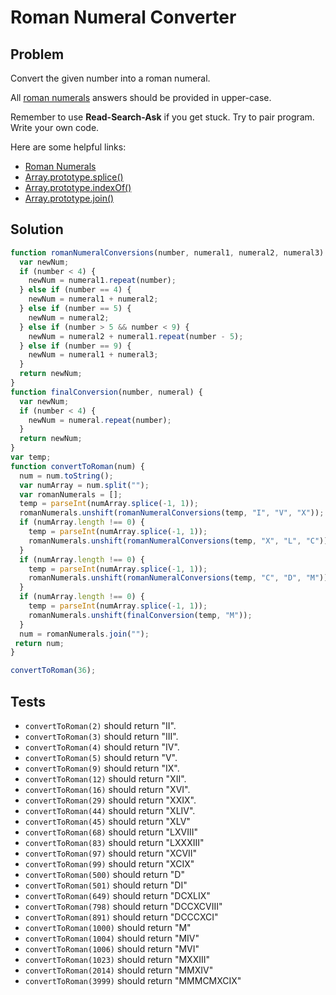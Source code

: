 # Roman Numeral Converter

## Problem

Convert the given number into a roman numeral.

All [roman numerals](http://www.mathsisfun.com/roman-numerals.html) answers should be provided in upper-case.

Remember to use **Read-Search-Ask** if you get stuck. Try to pair program. Write your own code.

Here are some helpful links:

* [Roman Numerals](http://www.mathsisfun.com/roman-numerals.html)
* [Array.prototype.splice()](https://developer.mozilla.org/en-US/docs/Web/JavaScript/Reference/Global_Objects/Array/splice)
* [Array.prototype.indexOf()](https://developer.mozilla.org/en-US/docs/Web/JavaScript/Reference/Global_Objects/Array/indexOf)
* [Array.prototype.join()](https://developer.mozilla.org/en-US/docs/Web/JavaScript/Reference/Global_Objects/Array/join)

## Solution

```javascript
function romanNumeralConversions(number, numeral1, numeral2, numeral3) {
  var newNum;
  if (number < 4) {
    newNum = numeral1.repeat(number);
  } else if (number == 4) {
    newNum = numeral1 + numeral2;
  } else if (number == 5) {
    newNum = numeral2;
  } else if (number > 5 && number < 9) {
    newNum = numeral2 + numeral1.repeat(number - 5);
  } else if (number == 9) {
    newNum = numeral1 + numeral3;
  }
  return newNum;
}
function finalConversion(number, numeral) {
  var newNum;
  if (number < 4) {
    newNum = numeral.repeat(number);
  }
  return newNum;
}
var temp;
function convertToRoman(num) {
  num = num.toString();
  var numArray = num.split("");
  var romanNumerals = [];
  temp = parseInt(numArray.splice(-1, 1));
  romanNumerals.unshift(romanNumeralConversions(temp, "I", "V", "X"));
  if (numArray.length !== 0) {
    temp = parseInt(numArray.splice(-1, 1));
    romanNumerals.unshift(romanNumeralConversions(temp, "X", "L", "C"));
  }
  if (numArray.length !== 0) {
    temp = parseInt(numArray.splice(-1, 1));
    romanNumerals.unshift(romanNumeralConversions(temp, "C", "D", "M"));
  }
  if (numArray.length !== 0) {
    temp = parseInt(numArray.splice(-1, 1));
    romanNumerals.unshift(finalConversion(temp, "M"));
  }
  num = romanNumerals.join("");
 return num;
}

convertToRoman(36);

```

## Tests

* `convertToRoman(2)` should return "II".
* `convertToRoman(3)` should return "III".
* `convertToRoman(4)` should return "IV".
* `convertToRoman(5)` should return "V".
* `convertToRoman(9)` should return "IX".
* `convertToRoman(12)` should return "XII".
* `convertToRoman(16)` should return "XVI".
* `convertToRoman(29)` should return "XXIX".
* `convertToRoman(44)` should return "XLIV".
* `convertToRoman(45)` should return "XLV"
* `convertToRoman(68)` should return "LXVIII"
* `convertToRoman(83)` should return "LXXXIII"
* `convertToRoman(97)` should return "XCVII"
* `convertToRoman(99)` should return "XCIX"
* `convertToRoman(500)` should return "D"
* `convertToRoman(501)` should return "DI"
* `convertToRoman(649)` should return "DCXLIX"
* `convertToRoman(798)` should return "DCCXCVIII"
* `convertToRoman(891)` should return "DCCCXCI"
* `convertToRoman(1000)` should return "M"
* `convertToRoman(1004)` should return "MIV"
* `convertToRoman(1006)` should return "MVI"
* `convertToRoman(1023)` should return "MXXIII"
* `convertToRoman(2014)` should return "MMXIV"
* `convertToRoman(3999)` should return "MMMCMXCIX"